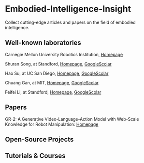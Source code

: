 # Embodied-Intelligence-Insight
Collect cutting-edge articles and papers on the field of embodied intelligence.

## Well-known laboratories
Carnegie Mellon University Robotics Institution, [Homepage](https://www.ri.cmu.edu/ri-education/)

Shuran Song, at Standford, [Homepage](https://shurans.github.io/), [GoogleScolar](https://scholar.google.com/citations?hl=zh-CN&user=5031vK4AAAAJ)

Hao Su, at UC San Diego, [Homepage](https://cseweb.ucsd.edu/~haosu/), [GoogleScolar](https://scholar.google.com/citations?hl=zh-CN&user=1P8Zu04AAAAJ)
	
Chuang Gan, at MIT, [Homepage](https://people.csail.mit.edu/ganchuang/), [GoogleScolar](https://scholar.google.com/citations?user=PTeSCbIAAAAJ&hl=en)

Feifei Li, at Standford, [Homepage](https://profiles.stanford.edu/fei-fei-li), [GoogleScolar](https://scholar.google.com/citations?hl=zh-CN&user=rDfyQnIAAAAJ)


## Papers
GR-2: A Generative Video-Language-Action Model with Web-Scale Knowledge for Robot Manipulation: [Homepage](https://gr2-manipulation.github.io/)



## Open-Source Projects

## Tutorials & Courses 
